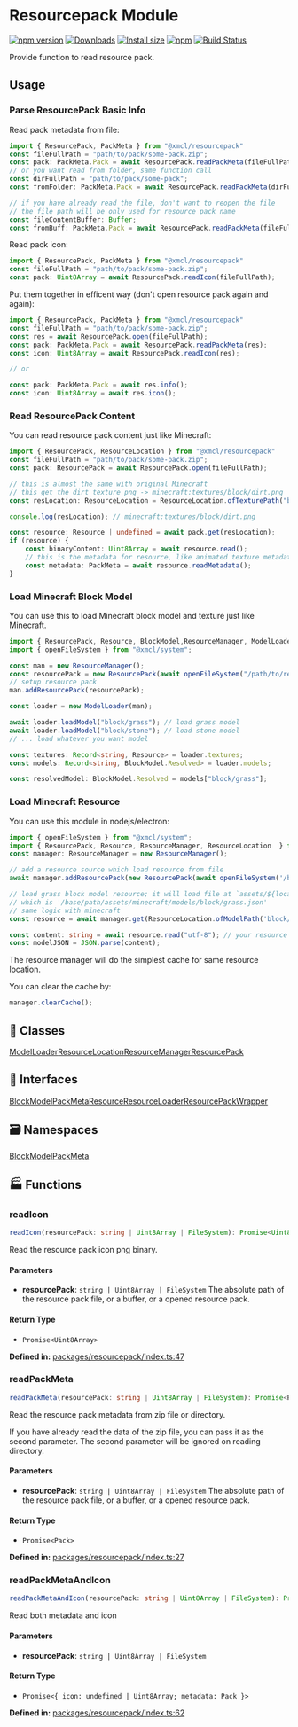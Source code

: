 # Resourcepack Module

[![npm version](https://img.shields.io/npm/v/@xmcl/resourcepack.svg)](https://www.npmjs.com/package/@xmcl/resourcepack)
[![Downloads](https://img.shields.io/npm/dm/@xmcl/resourcepack.svg)](https://npmjs.com/@xmcl/resourcepack)
[![Install size](https://packagephobia.now.sh/badge?p=@xmcl/resourcepack)](https://packagephobia.now.sh/result?p=@xmcl/resourcepack)
[![npm](https://img.shields.io/npm/l/@xmcl/minecraft-launcher-core.svg)](https://github.com/voxelum/minecraft-launcher-core-node/blob/master/LICENSE)
[![Build Status](https://github.com/voxelum/minecraft-launcher-core-node/workflows/Build/badge.svg)](https://github.com/Voxelum/minecraft-launcher-core-node/actions?query=workflow%3ABuild)

Provide function to read resource pack.

## Usage

### Parse ResourcePack Basic Info

Read pack metadata from file:

```ts
import { ResourcePack, PackMeta } from "@xmcl/resourcepack"
const fileFullPath = "path/to/pack/some-pack.zip";
const pack: PackMeta.Pack = await ResourcePack.readPackMeta(fileFullPath);
// or you want read from folder, same function call
const dirFullPath = "path/to/pack/some-pack";
const fromFolder: PackMeta.Pack = await ResourcePack.readPackMeta(dirFullPath);

// if you have already read the file, don't want to reopen the file
// the file path will be only used for resource pack name
const fileContentBuffer: Buffer;
const fromBuff: PackMeta.Pack = await ResourcePack.readPackMeta(fileFullPath, fileContentBuffer);
```

Read pack icon:

```ts
import { ResourcePack, PackMeta } from "@xmcl/resourcepack"
const fileFullPath = "path/to/pack/some-pack.zip";
const pack: Uint8Array = await ResourcePack.readIcon(fileFullPath);
```

Put them together in efficent way (don't open resource pack again and again):

```ts
import { ResourcePack, PackMeta } from "@xmcl/resourcepack"
const fileFullPath = "path/to/pack/some-pack.zip";
const res = await ResourcePack.open(fileFullPath);
const pack: PackMeta.Pack = await ResourcePack.readPackMeta(res);
const icon: Uint8Array = await ResourcePack.readIcon(res);

// or

const pack: PackMeta.Pack = await res.info();
const icon: Uint8Array = await res.icon();
```

### Read ResourcePack Content

You can read resource pack content just like Minecraft:

```ts
import { ResourcePack, ResourceLocation } from "@xmcl/resourcepack"
const fileFullPath = "path/to/pack/some-pack.zip";
const pack: ResourcePack = await ResourcePack.open(fileFullPath);

// this is almost the same with original Minecraft
// this get the dirt texture png -> minecraft:textures/block/dirt.png
const resLocation: ResourceLocation = ResourceLocation.ofTexturePath("block/dirt");

console.log(resLocation); // minecraft:textures/block/dirt.png

const resource: Resource | undefined = await pack.get(resLocation);
if (resource) {
    const binaryContent: Uint8Array = await resource.read();
    // this is the metadata for resource, like animated texture metadata.
    const metadata: PackMeta = await resource.readMetadata();
}
```

### Load Minecraft Block Model

You can use this to load Minecraft block model and texture just like Minecraft.

```ts
import { ResourcePack, Resource, BlockModel,ResourceManager, ModelLoader } from "@xmcl/resourcepack"; 
import { openFileSystem } from "@xmcl/system";

const man = new ResourceManager();
const resourcePack = new ResourcePack(await openFileSystem("/path/to/resource-pack.zip"));
// setup resource pack
man.addResourcePack(resourcePack);

const loader = new ModelLoader(man);

await loader.loadModel("block/grass"); // load grass model
await loader.loadModel("block/stone"); // load stone model
// ... load whatever you want model

const textures: Record<string, Resource> = loader.textures;
const models: Record<string, BlockModel.Resolved> = loader.models;

const resolvedModel: BlockModel.Resolved = models["block/grass"];
```

### Load Minecraft Resource

You can use this module in nodejs/electron:

```ts
import { openFileSystem } from "@xmcl/system"; 
import { ResourcePack, Resource, ResourceManager, ResourceLocation  } from "@xmcl/resourcepack"; 
const manager: ResourceManager = new ResourceManager();

// add a resource source which load resource from file
await manager.addResourcePack(new ResourcePack(await openFileSystem('/base/path')));

// load grass block model resource; it will load file at `assets/${location.domain}/${location.path}`
// which is '/base/path/assets/minecraft/models/block/grass.json'
// same logic with minecraft
const resource = await manager.get(ResourceLocation.ofModelPath('block/grass'));

const content: string = await resource.read("utf-8"); // your resource content
const modelJSON = JSON.parse(content);
```

The resource manager will do the simplest cache for same resource location.

You can clear the cache by:

```ts
manager.clearCache();
```

## 🧾 Classes

<div class="definition-grid class"><a href="resourcepack/ModelLoader">ModelLoader</a><a href="resourcepack/ResourceLocation">ResourceLocation</a><a href="resourcepack/ResourceManager">ResourceManager</a><a href="resourcepack/ResourcePack">ResourcePack</a></div>

## 🤝 Interfaces

<div class="definition-grid interface"><a href="resourcepack/BlockModel">BlockModel</a><a href="resourcepack/PackMeta">PackMeta</a><a href="resourcepack/Resource">Resource</a><a href="resourcepack/ResourceLoader">ResourceLoader</a><a href="resourcepack/ResourcePackWrapper">ResourcePackWrapper</a></div>

## 🗃️ Namespaces

<div class="definition-grid namespace"><a href="resourcepack/BlockModel">BlockModel</a><a href="resourcepack/PackMeta">PackMeta</a></div>

## 🏭 Functions

### readIcon

```ts
readIcon(resourcePack: string | Uint8Array | FileSystem): Promise<Uint8Array>
```
Read the resource pack icon png binary.
#### Parameters

- **resourcePack**: `string | Uint8Array | FileSystem`
The absolute path of the resource pack file, or a buffer, or a opened resource pack.
#### Return Type

- `Promise<Uint8Array>`

<p style="font-size: 14px; color: var(--vp-c-text-2)">
<strong>Defined in:</strong> <a href="https://github.com/voxelum/minecraft-launcher-core-node/blob/master/packages/resourcepack/index.ts#L47" target="_blank" rel="noreferrer">packages/resourcepack/index.ts:47</a>
</p>


### readPackMeta

```ts
readPackMeta(resourcePack: string | Uint8Array | FileSystem): Promise<Pack>
```
Read the resource pack metadata from zip file or directory.

If you have already read the data of the zip file, you can pass it as the second parameter. The second parameter will be ignored on reading directory.
#### Parameters

- **resourcePack**: `string | Uint8Array | FileSystem`
The absolute path of the resource pack file, or a buffer, or a opened resource pack.
#### Return Type

- `Promise<Pack>`

<p style="font-size: 14px; color: var(--vp-c-text-2)">
<strong>Defined in:</strong> <a href="https://github.com/voxelum/minecraft-launcher-core-node/blob/master/packages/resourcepack/index.ts#L27" target="_blank" rel="noreferrer">packages/resourcepack/index.ts:27</a>
</p>


### readPackMetaAndIcon

```ts
readPackMetaAndIcon(resourcePack: string | Uint8Array | FileSystem): Promise<{ icon: undefined | Uint8Array; metadata: Pack }>
```
Read both metadata and icon
#### Parameters

- **resourcePack**: `string | Uint8Array | FileSystem`
#### Return Type

- `Promise<{ icon: undefined | Uint8Array; metadata: Pack }>`

<p style="font-size: 14px; color: var(--vp-c-text-2)">
<strong>Defined in:</strong> <a href="https://github.com/voxelum/minecraft-launcher-core-node/blob/master/packages/resourcepack/index.ts#L62" target="_blank" rel="noreferrer">packages/resourcepack/index.ts:62</a>
</p>



